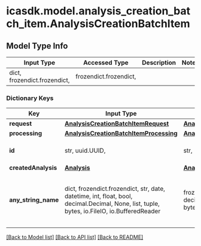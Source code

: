 # icasdk.model.analysis_creation_batch_item.AnalysisCreationBatchItem

## Model Type Info
Input Type | Accessed Type | Description | Notes
------------ | ------------- | ------------- | -------------
dict, frozendict.frozendict,  | frozendict.frozendict,  |  | 

### Dictionary Keys
Key | Input Type | Accessed Type | Description | Notes
------------ | ------------- | ------------- | ------------- | -------------
**request** | [**AnalysisCreationBatchItemRequest**](AnalysisCreationBatchItemRequest.md) | [**AnalysisCreationBatchItemRequest**](AnalysisCreationBatchItemRequest.md) |  | 
**processing** | [**AnalysisCreationBatchItemProcessing**](AnalysisCreationBatchItemProcessing.md) | [**AnalysisCreationBatchItemProcessing**](AnalysisCreationBatchItemProcessing.md) |  | 
**id** | str, uuid.UUID,  | str,  |  | value must be a uuid
**createdAnalysis** | [**Analysis**](Analysis.md) | [**Analysis**](Analysis.md) |  | [optional] 
**any_string_name** | dict, frozendict.frozendict, str, date, datetime, int, float, bool, decimal.Decimal, None, list, tuple, bytes, io.FileIO, io.BufferedReader | frozendict.frozendict, str, BoolClass, decimal.Decimal, NoneClass, tuple, bytes, FileIO | any string name can be used but the value must be the correct type | [optional]

[[Back to Model list]](../../README.md#documentation-for-models) [[Back to API list]](../../README.md#documentation-for-api-endpoints) [[Back to README]](../../README.md)

